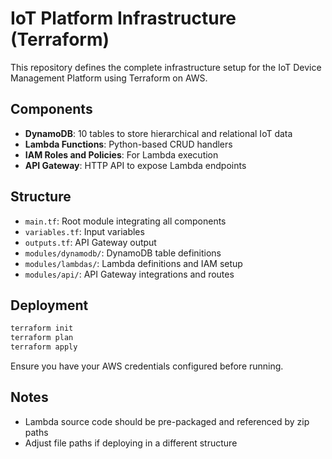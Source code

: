 
# IoT Platform Infrastructure (Terraform)

This repository defines the complete infrastructure setup for the IoT Device Management Platform using Terraform on AWS.

## Components

- **DynamoDB**: 10 tables to store hierarchical and relational IoT data
- **Lambda Functions**: Python-based CRUD handlers
- **IAM Roles and Policies**: For Lambda execution
- **API Gateway**: HTTP API to expose Lambda endpoints

## Structure

- `main.tf`: Root module integrating all components
- `variables.tf`: Input variables
- `outputs.tf`: API Gateway output
- `modules/dynamodb/`: DynamoDB table definitions
- `modules/lambdas/`: Lambda definitions and IAM setup
- `modules/api/`: API Gateway integrations and routes

## Deployment

```bash
terraform init
terraform plan
terraform apply
```

Ensure you have your AWS credentials configured before running.

## Notes

- Lambda source code should be pre-packaged and referenced by zip paths
- Adjust file paths if deploying in a different structure
